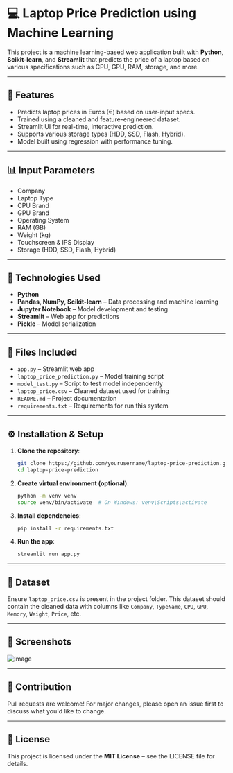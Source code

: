 # 💻 Laptop Price Prediction using Machine Learning

  This project is a machine learning-based web application built with **Python**, **Scikit-learn**, and **Streamlit** that predicts the price of a laptop based on various specifications such as CPU, GPU, RAM, storage, and more.

---

## 🚀 Features

- Predicts laptop prices in Euros (€) based on user-input specs.
- Trained using a cleaned and feature-engineered dataset.
- Streamlit UI for real-time, interactive prediction.
- Supports various storage types (HDD, SSD, Flash, Hybrid).
- Model built using regression with performance tuning.

---

## 📊 Input Parameters

- Company
- Laptop Type
- CPU Brand
- GPU Brand
- Operating System
- RAM (GB)
- Weight (kg)
- Touchscreen & IPS Display
- Storage (HDD, SSD, Flash, Hybrid)

---

## 🧰 Technologies Used

- **Python**
- **Pandas, NumPy, Scikit-learn** – Data processing and machine learning
- **Jupyter Notebook** – Model development and testing
- **Streamlit** – Web app for predictions
- **Pickle** – Model serialization

---

## 📁 Files Included

- `app.py` – Streamlit web app
- `laptop_price_prediction.py` – Model training script
- `model_test.py` – Script to test model independently
- `laptop_price.csv` – Cleaned dataset used for training
- `README.md` – Project documentation
- `requirements.txt` – Requirements for run this system

---

## ⚙️ Installation & Setup

1. **Clone the repository**:
   ```bash
   git clone https://github.com/yourusername/laptop-price-prediction.git
   cd laptop-price-prediction

2. **Create virtual environment (optional)**:
    ```bash
    python -m venv venv
    source venv/bin/activate  # On Windows: venv\Scripts\activate

3. **Install dependencies**:
   ```bash
   pip install -r requirements.txt

4. **Run the app**:
   ```bash
   streamlit run app.py

---

## 📂 Dataset

  Ensure `laptop_price.csv` is present in the project folder. This dataset should contain the cleaned data with columns like `Company`, `TypeName`, `CPU`, `GPU`, `Memory`, `Weight`, `Price`, etc.

---


## 📸 Screenshots

![image](./image/img.png)

---

## 🤝 Contribution

  Pull requests are welcome! For major changes, please open an issue first to discuss what you'd like to change.

---

## 📜 License

  This project is licensed under the **MIT License** – see the LICENSE file for details.
